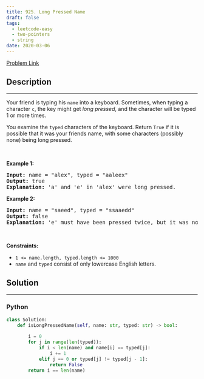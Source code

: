 ```yaml
---
title: 925. Long Pressed Name
draft: false
tags: 
  - leetcode-easy
  - two-pointers
  - string
date: 2020-03-06
---
```


[Problem Link](https://leetcode.com/problems/long-pressed-name/)

## Description

---
<p>Your friend is typing his <code>name</code> into a keyboard. Sometimes, when typing a character <code>c</code>, the key might get <em>long pressed</em>, and the character will be typed 1 or more times.</p>

<p>You examine the <code>typed</code> characters of the keyboard. Return <code>True</code> if it is possible that it was your friends name, with some characters (possibly none) being long pressed.</p>

<p>&nbsp;</p>
<p><strong class="example">Example 1:</strong></p>

<pre>
<strong>Input:</strong> name = &quot;alex&quot;, typed = &quot;aaleex&quot;
<strong>Output:</strong> true
<strong>Explanation: </strong>&#39;a&#39; and &#39;e&#39; in &#39;alex&#39; were long pressed.
</pre>

<p><strong class="example">Example 2:</strong></p>

<pre>
<strong>Input:</strong> name = &quot;saeed&quot;, typed = &quot;ssaaedd&quot;
<strong>Output:</strong> false
<strong>Explanation: </strong>&#39;e&#39; must have been pressed twice, but it was not in the typed output.
</pre>

<p>&nbsp;</p>
<p><strong>Constraints:</strong></p>

<ul>
	<li><code>1 &lt;= name.length, typed.length &lt;= 1000</code></li>
	<li><code>name</code> and <code>typed</code> consist of only lowercase English letters.</li>
</ul>


## Solution

---
### Python
``` py title='long-pressed-name'
class Solution:
    def isLongPressedName(self, name: str, typed: str) -> bool:
        
        i = 0
        for j in range(len(typed)):
            if i < len(name) and name[i] == typed[j]:
                i += 1
            elif j == 0 or typed[j] != typed[j - 1]:
                return False
        return i == len(name)
            
        
```

